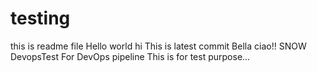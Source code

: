 # testing
this is readme file
Hello world
hi
This is latest commit
Bella ciao!!
SNOW DevopsTest
For DevOps pipeline
This is for test purpose...
